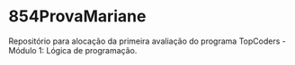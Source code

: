 # 854ProvaMariane
Repositório para alocação da primeira avaliação do programa TopCoders - Módulo 1: Lógica de programação.

